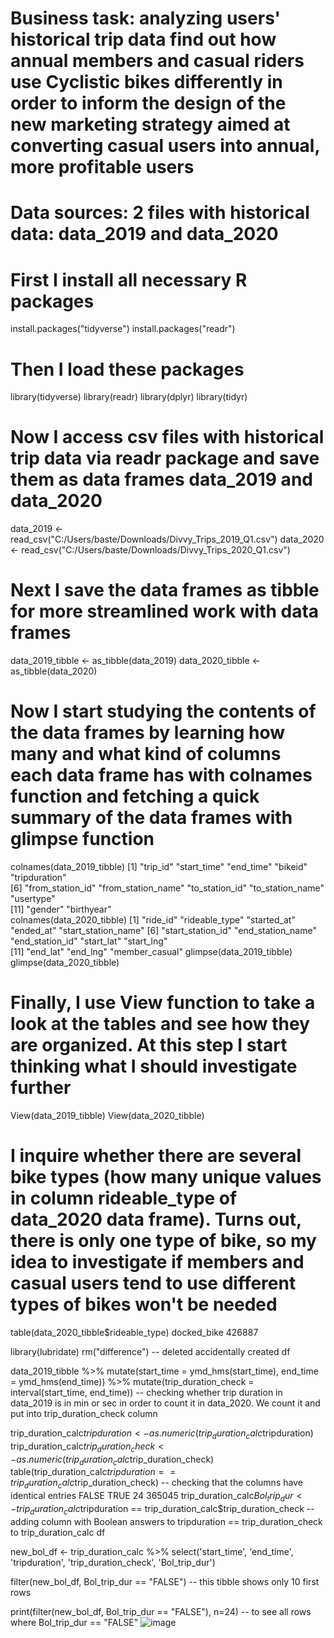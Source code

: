 # Business task: analyzing users' historical trip data find out how annual members and casual riders use Cyclistic bikes differently in order to inform the design of the new marketing strategy aimed at converting casual users into annual, more profitable users
# Data sources: 2 files with historical data: data_2019 and data_2020
# First I install all necessary R packages
install.packages("tidyverse")
install.packages("readr")
# Then I load these packages
library(tidyverse)
library(readr)
library(dplyr)
library(tidyr)
# Now I access csv files with historical trip data via readr package and save them as data frames data_2019 and data_2020
data_2019 <- read_csv("C:/Users/baste/Downloads/Divvy_Trips_2019_Q1.csv")
data_2020 <- read_csv("C:/Users/baste/Downloads/Divvy_Trips_2020_Q1.csv")
# Next I save the data frames as tibble for more streamlined work with data frames
data_2019_tibble <- as_tibble(data_2019)
data_2020_tibble <- as_tibble(data_2020)
# Now I start studying the contents of the data frames by learning how many and what kind of columns each data frame has with colnames function and fetching a quick summary of the data frames with glimpse function
colnames(data_2019_tibble)
[1] "trip_id"           "start_time"        "end_time"          "bikeid"            "tripduration"     
[6] "from_station_id"   "from_station_name" "to_station_id"     "to_station_name"   "usertype"         
[11] "gender"            "birthyear"       
colnames(data_2020_tibble)
[1] "ride_id"            "rideable_type"      "started_at"         "ended_at"           "start_station_name"
[6] "start_station_id"   "end_station_name"   "end_station_id"     "start_lat"          "start_lng"         
[11] "end_lat"            "end_lng"            "member_casual"
glimpse(data_2019_tibble)
glimpse(data_2020_tibble)
# Finally, I use View function to take a look at the tables and see how they are organized. At this step I start thinking what I should investigate further
View(data_2019_tibble)
View(data_2020_tibble)
# I inquire whether there are several bike types (how many unique values in column rideable_type of data_2020 data frame). Turns out, there is only one type of bike, so my idea to investigate if members and casual users tend to use different types of bikes won't be needed
table(data_2020_tibble$rideable_type)
docked_bike
     426887
     
library(lubridate)
rm("difference") -- deleted accidentally created df

data_2019_tibble %>%
mutate(start_time = ymd_hms(start_time), end_time = ymd_hms(end_time)) %>% 
mutate(trip_duration_check = interval(start_time, end_time)) -- checking whether trip duration in data_2019 is in min or sec in order to count it in data_2020. We count it and put into trip_duration_check column 

trip_duration_calc$tripduration <- as.numeric(trip_duration_calc$tripduration)
trip_duration_calc$trip_duration_check <- as.numeric(trip_duration_calc$trip_duration_check)
table(trip_duration_calc$tripduration == trip_duration_calc$trip_duration_check) -- checking that the columns have identical entries
 FALSE   TRUE 
    24 365045 
trip_duration_calc$Bol_trip_dur <- trip_duration_calc$tripduration == trip_duration_calc$trip_duration_check  --adding column with Boolean answers to tripduration == trip_duration_check to trip_duration_calc df

new_bol_df <- trip_duration_calc %>% select('start_time', 'end_time', 'tripduration', 'trip_duration_check', 'Bol_trip_dur')

filter(new_bol_df, Bol_trip_dur == "FALSE") -- this tibble shows only 10 first rows

print(filter(new_bol_df, Bol_trip_dur == "FALSE"), n=24) -- to see all rows where Bol_trip_dur == "FALSE"
![image](https://github.com/user-attachments/assets/ce1eb030-7b52-49b5-8d05-5775edebecab)
